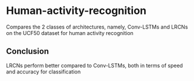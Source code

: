 # Human-activity-recognition
Compares the 2 classes of architectures, namely, Conv-LSTMs and LRCNs on the UCF50 dataset for human activity recognition

## Conclusion
LRCNs perform better compared to Conv-LSTMs, both in terms of speed and accuracy for classification
